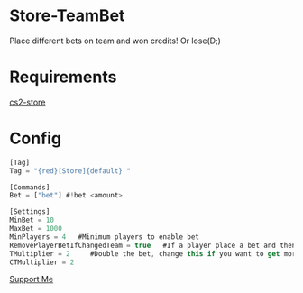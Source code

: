 # Store-TeamBet
Place different bets on team and won credits! Or lose(D;)
# Requirements
[cs2-store](https://github.com/schwarper/cs2-store)

# Config
```js
[Tag]
Tag = "{red}[Store]{default} "

[Commands]
Bet = ["bet"] #!bet <amount>

[Settings]
MinBet = 10
MaxBet = 1000
MinPlayers = 4   #Minimum players to enable bet
RemovePlayerBetIfChangedTeam = true   #If a player place a bet and then he change team, his bet gets removed and he gets his credits back.
TMultiplier = 2     #Double the bet, change this if you want to get more credits on bet.
CTMultiplier = 2
```
[Support Me](https://paypal.me/vxaero?country.x=RO&locale.x=en_US)

